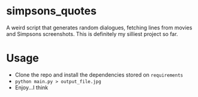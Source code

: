 # simpsons_quotes
A weird script that generates random dialogues, fetching lines from movies and Simpsons screenshots.
This is definitely my silliest project so far.

# Usage
- Clone the repo and install the dependencies stored on `requirements`
- `python main.py > output_file.jpg`
- Enjoy...I think
